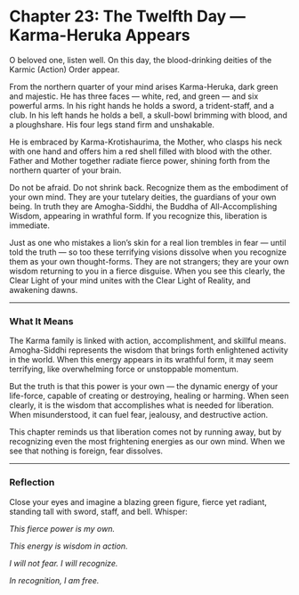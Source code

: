 # Chapter 23: The Twelfth Day — Karma-Heruka Appears

O beloved one, listen well. On this day, the blood-drinking deities of the Karmic (Action) Order appear.

From the northern quarter of your mind arises Karma-Heruka, dark green and majestic. He has three faces — white, red, and green — and six powerful arms. In his right hands he holds a sword, a trident-staff, and a club. In his left hands he holds a bell, a skull-bowl brimming with blood, and a ploughshare. His four legs stand firm and unshakable.

He is embraced by Karma-Krotishaurima, the Mother, who clasps his neck with one hand and offers him a red shell filled with blood with the other. Father and Mother together radiate fierce power, shining forth from the northern quarter of your brain.

Do not be afraid. Do not shrink back. Recognize them as the embodiment of your own mind. They are your tutelary deities, the guardians of your own being. In truth they are Amogha-Siddhi, the Buddha of All-Accomplishing Wisdom, appearing in wrathful form. If you recognize this, liberation is immediate.

Just as one who mistakes a lion’s skin for a real lion trembles in fear — until told the truth — so too these terrifying visions dissolve when you recognize them as your own thought-forms. They are not strangers; they are your own wisdom returning to you in a fierce disguise. When you see this clearly, the Clear Light of your mind unites with the Clear Light of Reality, and awakening dawns.

---

### What It Means

The Karma family is linked with action, accomplishment, and skillful means. Amogha-Siddhi represents the wisdom that brings forth enlightened activity in the world. When this energy appears in its wrathful form, it may seem terrifying, like overwhelming force or unstoppable momentum.

But the truth is that this power is your own — the dynamic energy of your life-force, capable of creating or destroying, healing or harming. When seen clearly, it is the wisdom that accomplishes what is needed for liberation. When misunderstood, it can fuel fear, jealousy, and destructive action.

This chapter reminds us that liberation comes not by running away, but by recognizing even the most frightening energies as our own mind. When we see that nothing is foreign, fear dissolves.

---

### Reflection

Close your eyes and imagine a blazing green figure, fierce yet radiant, standing tall with sword, staff, and bell. Whisper:

*This fierce power is my own.*

*This energy is wisdom in action.*

*I will not fear. I will recognize.*

*In recognition, I am free.*
